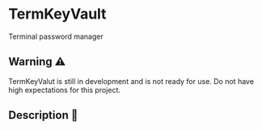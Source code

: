 ﻿# TermKeyVault

Terminal password manager

## Warning ⚠️
TermKeyValut is still in development and is not ready for use. Do not have high expectations for this project.

## Description 📝

